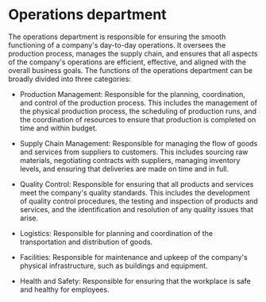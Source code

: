 # Operations department

The operations department is responsible for ensuring the smooth functioning of a company's day-to-day operations. It oversees the production process, manages the supply chain, and ensures that all aspects of the company's operations are efficient, effective, and aligned with the overall business goals. The functions of the operations department can be broadly divided into three categories:

* Production Management: Responsible for the planning, coordination, and control of the production process. This includes the management of the physical production process, the scheduling of production runs, and the coordination of resources to ensure that production is completed on time and within budget.

* Supply Chain Management: Responsible for managing the flow of goods and services from suppliers to customers. This includes sourcing raw materials, negotiating contracts with suppliers, managing inventory levels, and ensuring that deliveries are made on time and in full.

* Quality Control: Responsible for ensuring that all products and services meet the company's quality standards. This includes the development of quality control procedures, the testing and inspection of products and services, and the identification and resolution of any quality issues that arise.

* Logistics: Responsible for planning and coordination of the transportation and distribution of goods.

* Facilities: Responsible for maintenance and upkeep of the company's physical infrastructure, such as buildings and equipment.

* Health and Safety: Responsible for ensuring that the workplace is safe and healthy for employees.
